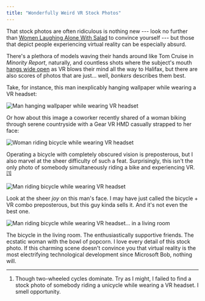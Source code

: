 ```yaml
---
title: "Wonderfully Weird VR Stock Photos"
---
```


That stock photos are often ridiculous is nothing new --- look no further than [Women Laughing Alone With Salad](https://www.thehairpin.com/2011/01/women-laughing-alone-with-salad/) to convince yourself --- but those that depict people experiencing virtual reality can be especially absurd.

There's a plethora of models waving their hands around like Tom Cruise in *Minority Report*, naturally, and countless shots where the subject's mouth [hangs wide open](https://www.reddit.com/r/oculus/comments/20bqyw/mouths_close_them/) as VR blows their mind all the way to Halifax, but there are also scores of photos that are just... well, *bonkers* describes them best.

Take, for instance, this man inexplicably hanging wallpaper while wearing a VR headset:

<img alt="Man hanging wallpaper while wearing VR headset" srcset="/images/vr-wallpapering.jpg 1x, /images/vr-wallpapering@2x.jpg 2x" src="/images/vr-wallpapering.jpg">

Or how about this image a coworker recently shared of a woman biking through serene countryside with a Gear VR HMD casually strapped to her face:

<img alt="Woman riding bicycle while wearing VR headset" srcset="/images/vr-bicyclist-1.jpg 1x, /images/vr-bicyclist-1@2x.jpg 2x" src="/images/vr-bicyclist-1.jpg">

Operating a bicycle with completely obscured vision is preposterous, but I also marvel at the sheer difficulty of such a feat. Surprisingly, this isn't the only photo of somebody simultaneously riding a bike and experiencing VR.<sup><a href="#fn1" id="r1">[1]</a></sup>

<img alt="Man riding bicycle while wearing VR headset" srcset="/images/vr-bicyclist-2.jpg 1x, /images/vr-bicyclist-2@2x.jpg 2x" src="/images/vr-bicyclist-2.jpg">

Look at the sheer *joy* on this man's face. I may have just called the bicycle + VR combo preposterous, but this guy kinda sells it. And it's not even the best one.

<img alt="Man riding bicycle while wearing VR headset... in a living room" srcset="/images/vr-bicyclist-3.jpg 1x, /images/vr-bicyclist-3@2x.jpg 2x" src="/images/vr-bicyclist-3.jpg">

The bicycle in the living room. The enthusiastically supportive friends. The ecstatic woman with the bowl of popcorn. I love every detail of this stock photo. If this charming scene doesn't convince you that virtual reality is the most electrifying technological development since Microsoft Bob, nothing will.


---

<ol class="footnotes">
    <li id="fn1">Though two-wheeled cycles dominate. Try as I might, I failed to find a stock photo of somebody riding a unicycle while wearing a VR headset. I smell opportunity.<a href="#r1" class="return"></a></li>
</ol>

